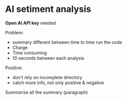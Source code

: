 # AI setiment analysis

**Open AI API key** needed

Problem:
- summary different between time to time run the code
- Charge
- Time consuming
- 10 seconds between each analysis

Positive:
- don't rely on incomplete directory
- catch more info, not only positive & negative

Summarize all the summary (paragraph)
